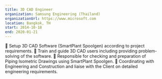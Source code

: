 ```yaml
---
title: 3D CAD Engineer
organization: Samsung Engineering (Thailand)
organizationUrl: https://www.microsoft.com
location: Bangkok, TH
start: 2014-10-18
end: 2020-01-21
---
```


🎯 Setup 3D CAD Software (SmartPlant Spoolgen) according to project requirements.
🎯 Train and guide 3D CAD users including providing problem-solving of the software.
🎯 Responsible for checking and preparation of Piping Isometric Drawings using SmartPlant Spoolgen.
🎯 Coordinating with Engineering and Construction and liaise with the Client on detailed engineering requirements.
